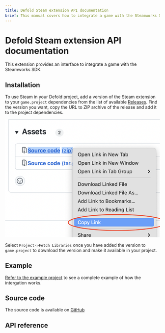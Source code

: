 ```yaml
---
title: Defold Steam extension API documentation
brief: This manual covers how to integrate a game with the Steamworks SDK.
---
```


# Defold Steam extension API documentation

This extension provides an interface to integrate a game with the Steamworks SDK.


## Installation
To use Steam in your Defold project, add a version of the Steam extension to your `game.project` dependencies from the list of available [Releases](https://github.com/defold/extension-steam/releases). Find the version you want, copy the URL to ZIP archive of the release and add it to the project dependencies.

![](add-dependency.png)

Select `Project->Fetch Libraries` once you have added the version to `game.project` to download the version and make it available in your project.


## Example

[Refer to the example project](https://github.com/defold/extension-steam/blob/master/examples) to see a complete example of how the intergation works.


## Source code

The source code is available on [GitHub](https://github.com/defold/extension-steam)


## API reference
